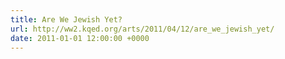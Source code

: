 ```yaml
---
title: Are We Jewish Yet?
url: http://ww2.kqed.org/arts/2011/04/12/are_we_jewish_yet/
date: 2011-01-01 12:00:00 +0000
---
```

